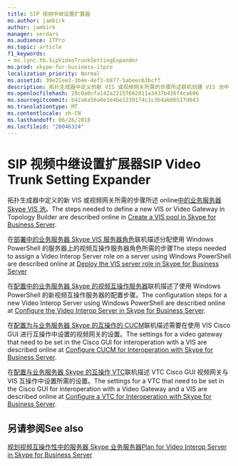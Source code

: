 ```yaml
---
title: SIP 视频中继设置扩展器
ms.author: jambirk
author: jambirk
manager: serdars
ms.audience: ITPro
ms.topic: article
f1_keywords:
- ms.lync.tb.SipVideoTrunkSettingExpander
ms.prod: skype-for-business-itpro
localization_priority: Normal
ms.assetid: 39e21ee3-3b4e-4ef3-b977-5abeec63bcff
description: 拓扑生成器中定义的新 VIS 或视频网关所需的步骤所述联机创建 VIS 池中 Skype 业务服务器。
ms.openlocfilehash: 29c0a0cfa142a22157662811a3437b436f4ca606
ms.sourcegitcommit: b42a6a56a0e1e4be1239174c1c3b4ab86517d043
ms.translationtype: MT
ms.contentlocale: zh-CN
ms.lasthandoff: 06/26/2018
ms.locfileid: "20046324"
---
```

# <a name="sip-video-trunk-setting-expander"></a><span data-ttu-id="104f0-103">SIP 视频中继设置扩展器</span><span class="sxs-lookup"><span data-stu-id="104f0-103">SIP Video Trunk Setting Expander</span></span>
 
<span data-ttu-id="104f0-104">拓扑生成器中定义的新 VIS 或视频网关所需的步骤所述 online[中的业务服务器 Skype VIS 池](../../../deploy/deploy-video-interop-server/create-a-vis-pool.md)。</span><span class="sxs-lookup"><span data-stu-id="104f0-104">The steps needed to define a new VIS or Video Gateway in Topology Builder are described online in [Create a VIS pool in Skype for Business Server](../../../deploy/deploy-video-interop-server/create-a-vis-pool.md).</span></span>
  
<span data-ttu-id="104f0-105">在[部署中的业务服务器 Skype VIS 服务器角色](../../../deploy/deploy-video-interop-server/deploy-the-vis-server-role.md)联机描述分配使用 Windows PowerShell 的服务器上的视频互操作服务器角色所需的步骤</span><span class="sxs-lookup"><span data-stu-id="104f0-105">The steps needed to assign a Video Interop Server role on a server using Windows PowerShell are described online at [Deploy the VIS server role in Skype for Business Server](../../../deploy/deploy-video-interop-server/deploy-the-vis-server-role.md)</span></span>
  
<span data-ttu-id="104f0-106">在[配置中的业务服务器 Skype 的视频互操作服务器](../../../deploy/deploy-video-interop-server/configure-the-vis.md)联机描述了使用 Windows PowerShell 的新视频互操作服务器的配置步骤。</span><span class="sxs-lookup"><span data-stu-id="104f0-106">The configuration steps for a new Video Interop Server using Windows PowerShell are described online at [Configure the Video Interop Server in Skype for Business Server](../../../deploy/deploy-video-interop-server/configure-the-vis.md).</span></span>
  
 <span data-ttu-id="104f0-107">在[配置为与业务服务器 Skype 的互操作的 CUCM](../../../deploy/deploy-video-interop-server/configure-cucm-for-interoperation.md)联机描述需要在使用 VIS Cisco GUI 进行互操作中设置的视频网关的设置。</span><span class="sxs-lookup"><span data-stu-id="104f0-107">The settings for a video gateway that need to be set in the Cisco GUI for interoperation with a VIS are described online at [Configure CUCM for Interoperation with Skype for Business Server](../../../deploy/deploy-video-interop-server/configure-cucm-for-interoperation.md).</span></span>
  
 <span data-ttu-id="104f0-108">在[配置与业务服务器 Skype 的互操作 VTC](../../../deploy/deploy-video-interop-server/configure-a-vtc-for-interoperation.md)联机描述 VTC Cisco GUI 视频网关与 VIS 互操作中设置所需的设置。</span><span class="sxs-lookup"><span data-stu-id="104f0-108">The settings for a VTC that need to be set in the Cisco GUI for interoperation with a Video Gateway and a VIS are described online at [Configure a VTC for Interoperation with Skype for Business Server](../../../deploy/deploy-video-interop-server/configure-a-vtc-for-interoperation.md).</span></span>
  
## <a name="see-also"></a><span data-ttu-id="104f0-109">另请参阅</span><span class="sxs-lookup"><span data-stu-id="104f0-109">See also</span></span>

[<span data-ttu-id="104f0-110">规划视频互操作性中的服务器 Skype 业务服务器</span><span class="sxs-lookup"><span data-stu-id="104f0-110">Plan for Video Interop Server in Skype for Business Server</span></span>](../../../plan-your-deployment/video-interop-server.md)